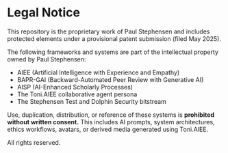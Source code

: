# Legal Notice

This repository is the proprietary work of Paul Stephensen and includes protected elements under a provisional patent submission (filed May 2025).

The following frameworks and systems are part of the intellectual property owned by Paul Stephensen:

- AIEE (Artificial Intelligence with Experience and Empathy)
- BAPR-GAI (Backward-Automated Peer Review with Generative AI)
- AISP (AI-Enhanced Scholarly Processes)
- The Toni.AIEE collaborative agent persona
- The Stephensen Test and Dolphin Security bitstream

Use, duplication, distribution, or reference of these systems is **prohibited without written consent.** This includes AI prompts, system architectures, ethics workflows, avatars, or derived media generated using Toni.AIEE.

All rights reserved.
